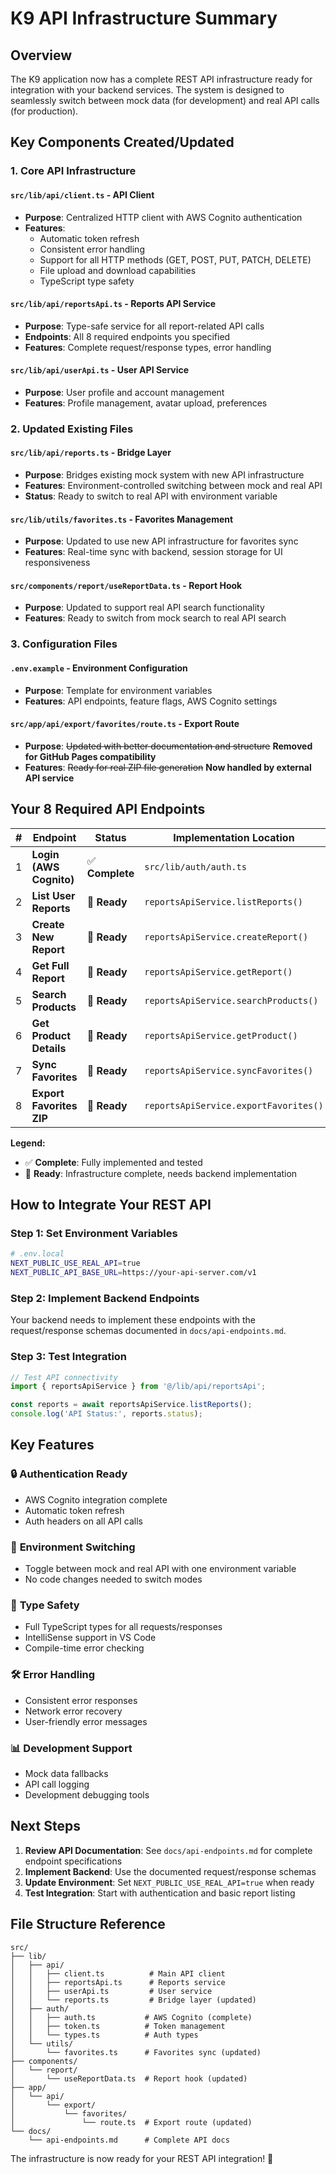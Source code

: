 # K9 API Infrastructure Summary

## Overview

The K9 application now has a complete REST API infrastructure ready for integration with your backend services. The system is designed to seamlessly switch between mock data (for development) and real API calls (for production).

## Key Components Created/Updated

### 1. Core API Infrastructure

#### `src/lib/api/client.ts` - API Client
- **Purpose**: Centralized HTTP client with AWS Cognito authentication
- **Features**: 
  - Automatic token refresh
  - Consistent error handling
  - Support for all HTTP methods (GET, POST, PUT, PATCH, DELETE)
  - File upload and download capabilities
  - TypeScript type safety

#### `src/lib/api/reportsApi.ts` - Reports API Service
- **Purpose**: Type-safe service for all report-related API calls
- **Endpoints**: All 8 required endpoints you specified
- **Features**: Complete request/response types, error handling

#### `src/lib/api/userApi.ts` - User API Service  
- **Purpose**: User profile and account management
- **Features**: Profile management, avatar upload, preferences

### 2. Updated Existing Files

#### `src/lib/api/reports.ts` - Bridge Layer
- **Purpose**: Bridges existing mock system with new API infrastructure
- **Features**: Environment-controlled switching between mock and real API
- **Status**: Ready to switch to real API with environment variable

#### `src/lib/utils/favorites.ts` - Favorites Management
- **Purpose**: Updated to use new API infrastructure for favorites sync
- **Features**: Real-time sync with backend, session storage for UI responsiveness

#### `src/components/report/useReportData.ts` - Report Hook
- **Purpose**: Updated to support real API search functionality
- **Features**: Ready to switch from mock search to real API search

### 3. Configuration Files

#### `.env.example` - Environment Configuration
- **Purpose**: Template for environment variables
- **Features**: API endpoints, feature flags, AWS Cognito settings

#### `src/app/api/export/favorites/route.ts` - Export Route
- **Purpose**: ~~Updated with better documentation and structure~~ **Removed for GitHub Pages compatibility**
- **Features**: ~~Ready for real ZIP file generation~~ **Now handled by external API service**

## Your 8 Required API Endpoints

| # | Endpoint | Status | Implementation Location |
|---|----------|--------|------------------------|
| 1 | **Login (AWS Cognito)** | ✅ **Complete** | `src/lib/auth/auth.ts` |
| 2 | **List User Reports** | 🔄 **Ready** | `reportsApiService.listReports()` |
| 3 | **Create New Report** | 🔄 **Ready** | `reportsApiService.createReport()` |
| 4 | **Get Full Report** | 🔄 **Ready** | `reportsApiService.getReport()` |
| 5 | **Search Products** | 🔄 **Ready** | `reportsApiService.searchProducts()` |
| 6 | **Get Product Details** | 🔄 **Ready** | `reportsApiService.getProduct()` |
| 7 | **Sync Favorites** | 🔄 **Ready** | `reportsApiService.syncFavorites()` |
| 8 | **Export Favorites ZIP** | 🔄 **Ready** | `reportsApiService.exportFavorites()` |

**Legend:**
- ✅ **Complete**: Fully implemented and tested
- 🔄 **Ready**: Infrastructure complete, needs backend implementation

## How to Integrate Your REST API

### Step 1: Set Environment Variables
```bash
# .env.local
NEXT_PUBLIC_USE_REAL_API=true
NEXT_PUBLIC_API_BASE_URL=https://your-api-server.com/v1
```

### Step 2: Implement Backend Endpoints
Your backend needs to implement these endpoints with the request/response schemas documented in `docs/api-endpoints.md`.

### Step 3: Test Integration
```typescript
// Test API connectivity
import { reportsApiService } from '@/lib/api/reportsApi';

const reports = await reportsApiService.listReports();
console.log('API Status:', reports.status);
```

## Key Features

### 🔒 **Authentication Ready**
- AWS Cognito integration complete
- Automatic token refresh
- Auth headers on all API calls

### 🔄 **Environment Switching**  
- Toggle between mock and real API with one environment variable
- No code changes needed to switch modes

### 📝 **Type Safety**
- Full TypeScript types for all requests/responses
- IntelliSense support in VS Code
- Compile-time error checking

### 🛠 **Error Handling**
- Consistent error responses
- Network error recovery
- User-friendly error messages

### 📊 **Development Support**
- Mock data fallbacks
- API call logging
- Development debugging tools

## Next Steps

1. **Review API Documentation**: See `docs/api-endpoints.md` for complete endpoint specifications
2. **Implement Backend**: Use the documented request/response schemas
3. **Update Environment**: Set `NEXT_PUBLIC_USE_REAL_API=true` when ready
4. **Test Integration**: Start with authentication and basic report listing

## File Structure Reference

```
src/
├── lib/
│   ├── api/
│   │   ├── client.ts          # Main API client
│   │   ├── reportsApi.ts      # Reports service  
│   │   ├── userApi.ts         # User service
│   │   └── reports.ts         # Bridge layer (updated)
│   ├── auth/
│   │   ├── auth.ts           # AWS Cognito (complete)
│   │   ├── token.ts          # Token management
│   │   └── types.ts          # Auth types
│   └── utils/
│       └── favorites.ts      # Favorites sync (updated)
├── components/
│   └── report/
│       └── useReportData.ts  # Report hook (updated)
├── app/
│   └── api/
│       └── export/
│           └── favorites/
│               └── route.ts  # Export route (updated)
└── docs/
    └── api-endpoints.md      # Complete API docs
```

The infrastructure is now ready for your REST API integration! 🚀